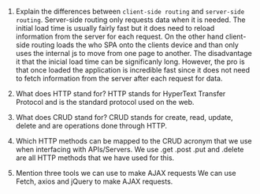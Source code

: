 1.  Explain the differences between `client-side routing` and `server-side routing`.
    Server-side routing only requests data when it is needed. The initial load time is usually fairly fast but it does need to reload information from the server for each request. 
    On the other hand client-side routing loads the who SPA onto the clients device and than only uses the internal js to move from one page to another. The disadvantage it that the inicial load time can be significanly long. However, the pro is that once loaded the application is incredible fast since it does not need to fetch information from the server after each request for data.

2.  What does HTTP stand for?
    HTTP stands for HyperText Transfer Protocol and is the standard protocol used on the web. 

3.  What does CRUD stand for?
    CRUD stands for create, read, update, delete and are operations done through HTTP.

4.  Which HTTP methods can be mapped to the CRUD acronym that we use when interfacing with APIs/Servers.
    We use .get .post .put and .delete are all HTTP methods that we have used  for this. 


5.  Mention three tools we can use to make AJAX requests
    We can use Fetch, axios and jQuery to make AJAX requests. 